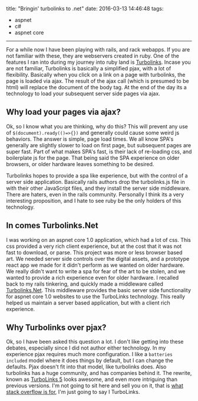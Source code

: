 title: "Bringin' turbolinks to .net"
date: 2016-03-13 14:46:48
tags:
- aspnet
- c#
- aspnet core
---


For a while now I have been playing with rails, and rack webapps. If you are not familiar with these, they are webservers created in ruby. One of the features I ran into during my journey into ruby land is [Turbolinks](https://github.com/turbolinks/turbolinks-classic). Incase you are not familiar, Turbolinks is basically a simplified pjax, with a lot of flexibility. Basically when you click on a link on a page with turbolinks, the page is loaded via ajax. The result of the ajax call (which is presumed to be html) will replace the document of the body tag. At the end of the day its a technology to load your subsequent server side pages via ajax.
<!-- more -->

## Why load your pages via ajax?

Ok, so I know what you are thinking, why do this? This will prevent any use of `$(document).ready(()=>{})` and generally could cause some weird js behaviors. The answer is simple, page load times. We all know SPA's generally are slightly slower to load on first page, but subsequent pages are super fast. Part of what makes SPA's fast, is their lack of re-loading css, and boilerplate js for the page. That being said the SPA experience on older browsers, or older hardware leaves something to be desired.

Turbolinks hopes to provide a spa like experience, but with the control of a server side application. Basically rails authors drop the turbolinks.js file in with their other JavaScript files, and they install the server side middleware. There are haters, even in the rails community. Personally I think its a very interesting proposition, and I hate to see ruby be the only holders of this technology.

## In comes Turbolinks.Net

I was working on an aspnet core 1.0 application, which had a lot of css. This css provided a very rich client experience, but at the cost that it was not fast to download, or parse. This project was more or less browser based art. We needed server side controls over the digital assets, and a prototype react app we made for it didn't perform as we wanted on older hardware. We really didn't want to write a spa for fear of the art to be stolen, and we wanted to provide a rich experience even for older hardware. I recalled back to my rails tinkering, and quickly made a middleware called [Turbolinks.Net](https://github.com/tparnell8/TurboLinks.Net). This middleware provides the basic server side functionality for aspnet core 1.0 websites to use the TurboLinks technology. This really helped us maintain a server based application, but with a client rich experience.

## Why Turbolinks over pjax?

Ok, so I have been asked this question a lot. I don't like getting into these debates, especially since I did not author either technology. In my experience pjax requires much more configuration. I like a `batteries included` model where it does things by default, but I can change the defaults. Pjax doesn't fit into that model, like turbolinks does. Also turbolinks has a huge community, and has companies behind it. The rewrite, known as [TurboLinks 5](https://github.com/turbolinks/turbolinks) looks awesome, and even more intriguing than previous versions. I'm not going to sit here and sell you on it, that is [what stack overflow is for](http://stackoverflow.com/a/14251289/3671357), I'm just going to say I <i class="fa fa-heart"></i> TurboLinks.
